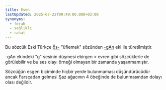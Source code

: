 ```yaml
---
title: Esen
lastUpdated: 2025-07-22T09:49:00.000+03:00
synonyms:
  - ferah
  - sağlıklı
  - rahat
---
```

Bu sözcük Eski Türkçe [ȫs-](/sozluk/esmek) "üflemek" sözünden [\-gAn](/ekler/gan) eki ile türetilmiştir.

\-gAn ekindeki "g" sesinin düşmesi ebirgen > evren gibi sözcüklerle de görülebilir ve bu ses olayı örneği olmayan bir zamanda yaşanmamıştır.

Sözcüğün esgen biçiminde hiçbir yerde bulunmaması düşündürücüdür ancak Farsçadan gelmesi Şaz ağacının 4 öbeğinde de bulunmasından dolayı olası değildir.

